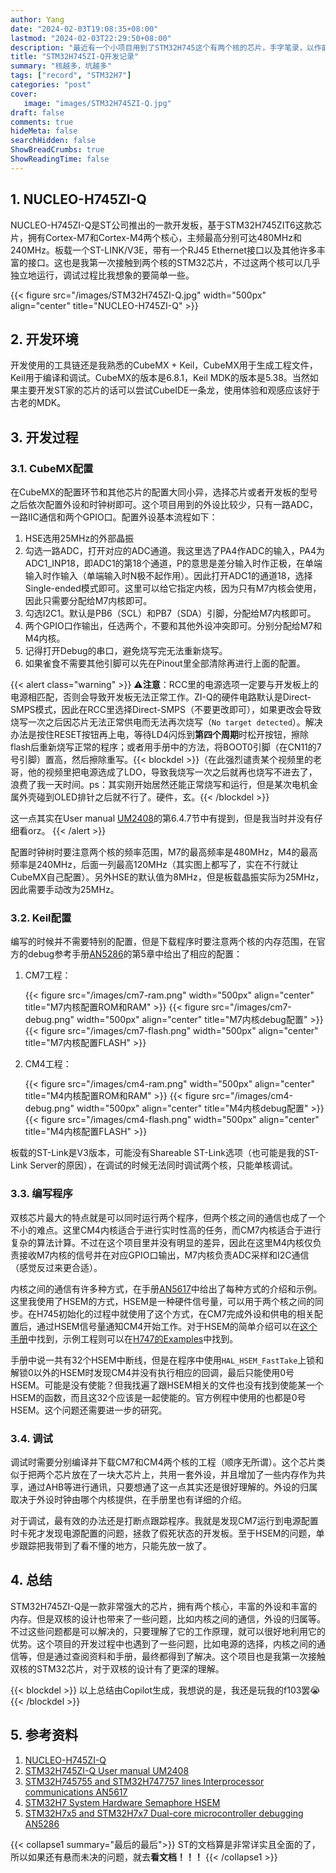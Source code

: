```yaml
---
author: Yang
date: "2024-02-03T19:08:35+08:00"
lastmod: "2024-02-03T22:29:50+08:00"
description: "最近有一个小项目用到了STM32H745这个有两个核的芯片，手字笔录，以作前车之鉴"
title: "STM32H745ZI-Q开发记录"
summary: "核越多，坑越多"
tags: ["record", "STM32H7"]
categories: "post"
cover: 
   image: "images/STM32H745ZI-Q.jpg"
draft: false
comments: true
hideMeta: false
searchHidden: false
ShowBreadCrumbs: true
ShowReadingTime: false
---
```


## 1. NUCLEO-H745ZI-Q

NUCLEO-H745ZI-Q是ST公司推出的一款开发板，基于STM32H745ZIT6这款芯片，拥有Cortex-M7和Cortex-M4两个核心，主频最高分别可达480MHz和240MHz。板载一个ST-LINK/V3E，带有一个RJ45 Ethernet接口以及其他许多丰富的接口。这也是我第一次接触到两个核的STM32芯片，不过这两个核可以几乎独立地运行，调试过程比我想象的要简单一些。

{{< figure src="/images/STM32H745ZI-Q.jpg" width="500px" align="center" title="NUCLEO-H745ZI-Q" >}}

## 2. 开发环境

开发使用的工具链还是我熟悉的CubeMX + Keil，CubeMX用于生成工程文件，Keil用于编译和调试。CubeMX的版本是6.8.1，Keil MDK的版本是5.38。当然如果主要开发ST家的芯片的话可以尝试CubeIDE一条龙，使用体验和观感应该好于古老的MDK。

## 3. 开发过程

### 3.1. CubeMX配置

在CubeMX的配置环节和其他芯片的配置大同小异，选择芯片或者开发板的型号之后依次配置外设和时钟树即可。这个项目用到的外设比较少，只有一路ADC，一路IIC通信和两个GPIO口。配置外设基本流程如下：

  1. HSE选用25MHz的外部晶振
  2. 勾选一路ADC，打开对应的ADC通道。我这里选了PA4作ADC的输入，PA4为ADC1_INP18，即ADC1的第18个通道，P的意思是差分输入时作正极，在单端输入时作输入（单端输入时N极不起作用）。因此打开ADC1的通道18，选择Single-ended模式即可。这里可以给它指定内核，因为只有M7内核会使用，因此只需要分配给M7内核即可。
  3. 勾选I2C1。默认是PB6（SCL）和PB7（SDA）引脚，分配给M7内核即可。
  4. 两个GPIO口作输出，任选两个，不要和其他外设冲突即可。分别分配给M7和M4内核。
  5. 记得打开Debug的串口，避免烧写完无法重新烧写。
  6. 如果雀食不需要其他引脚可以先在Pinout里全部清除再进行上面的配置。

{{< alert class="warning" >}}
⚠️**注意**：RCC里的电源选项一定要与开发板上的电源相匹配，否则会导致开发板无法正常工作。ZI-Q的硬件电路默认是Direct-SMPS模式，因此在RCC里选择Direct-SMPS（不要更改即可），如果更改会导致烧写一次之后因芯片无法正常供电而无法再次烧写（`No target detected`）。解决办法是按住RESET按钮再上电，等待LD4闪烁到**第四个周期**时松开按钮，擦除flash后重新烧写正常的程序；或者用手册中的方法，将BOOT0引脚（在CN11的7号引脚）置高，然后擦除重写。{{< blockdel >}}（在此强烈谴责某个视频里的老哥，他的视频里把电源选成了LDO，导致我烧写一次之后就再也烧写不进去了，浪费了我一天时间。ps：其实刚开始居然还能正常烧写和运行，但是某次电机金属外壳碰到OLED排针之后就不行了。硬件，玄。{{< /blockdel >}}

这一点其实在User manual [UM2408](https://www.st.com/resource/en/user_manual/um2408-stm32h7-nucleo144-boards-mb1363-stmicroelectronics.pdf)的第6.4.7节中有提到，但是我当时并没有仔细看orz。
{{< /alert >}}

配置时钟树时要注意两个核的频率范围，M7的最高频率是480MHz，M4的最高频率是240MHz，后面一列最高120MHz（其实图上都写了，实在不行就让CubeMX自己配置）。另外HSE的默认值为8MHz，但是板载晶振实际为25MHz，因此需要手动改为25MHz。

### 3.2. Keil配置

编写的时候并不需要特别的配置，但是下载程序时要注意两个核的内存范围，在官方的debug参考手册[AN5286](https://www.st.com/resource/en/application_note/an5286-stm32h7x5x7-dualcore-microcontroller-debugging-stmicroelectronics.pdf)的第5章中给出了相应的配置：

1. CM7工程：

    {{< figure src="/images/cm7-ram.png" width="500px" align="center" title="M7内核配置ROM和RAM" >}}
    {{< figure src="/images/cm7-debug.png" width="500px" align="center" title="M7内核debug配置" >}}
    {{< figure src="/images/cm7-flash.png" width="500px" align="center" title="M7内核配置FLASH" >}}

2. CM4工程：

    {{< figure src="/images/cm4-ram.png" width="500px" align="center" title="M4内核配置ROM和RAM" >}}
    {{< figure src="/images/cm4-debug.png" width="500px" align="center" title="M4内核debug配置" >}}
    {{< figure src="/images/cm4-flash.png" width="500px" align="center" title="M4内核配置FLASH" >}}

板载的ST-Link是V3版本，可能没有Shareable ST-Link选项（也可能是我的ST-Link Server的原因），在调试的时候无法同时调试两个核，只能单核调试。

### 3.3. 编写程序

双核芯片最大的特点就是可以同时运行两个程序，但两个核之间的通信也成了一个不小的难点。这里CM4内核适合于进行实时性高的任务，而CM7内核适合于进行复杂的算法计算。不过在这个项目里并没有明显的差异，因此在这里M4内核仅负责接收M7内核的信号并在对应GPIO口输出，M7内核负责ADC采样和I2C通信（感觉反过来更合适）。

内核之间的通信有许多种方式，在手册[AN5617](https://www.st.com/resource/en/application_note/an5617-stm32h745755-and-stm32h747757-lines-interprocessor-communications-stmicroelectronics.pdf)中给出了每种方式的介绍和示例。这里我使用了HSEM的方式，HSEM是一种硬件信号量，可以用于两个核之间的同步。在H745初始化的过程中就使用了这个方式，在CM7完成外设和供电的相关配置后，通过HSEM信号量通知CM4开始工作。对于HSEM的简单介绍可以在[这个手册](https://www.st.com/content/ccc/resource/training/technical/product_training/group0/2a/6a/df/e1/3b/52/48/b7/STM32H7-System-Hardware_Semaphore_HSEM/files/STM32H7-System-Hardware_Semaphore_HSEM.pdf/_jcr_content/translations/en.STM32H7-System-Hardware_Semaphore_HSEM.pdf)中找到，示例工程则可以在[H747的Examples](https://github.com/STMicroelectronics/STM32CubeH7/tree/ccb11556044540590ca6e45056e6b65cdca2deb2/Projects/STM32H747I-DISCO/Examples/HSEM)中找到。

手册中说一共有32个HSEM中断线，但是在程序中使用`HAL_HSEM_FastTake`上锁和解锁0以外的HSEM时发现CM4并没有执行相应的回调，最后只能使用0号HSEM。可能是没有使能？但我找遍了跟HSEM相关的文件也没有找到使能某一个HSEM的函数，而且这32个应该是一起使能的。官方例程中使用的也都是0号HSEM。这个问题还需要进一步的研究。

### 3.4. 调试

调试时需要分别编译并下载CM7和CM4两个核的工程（顺序无所谓）。这个芯片类似于把两个芯片放在了一块大芯片上，共用一套外设，并且增加了一些内存作为共享，通过AHB等进行通讯，只要想通了这一点其实还是很好理解的。外设的归属取决于外设时钟由哪个内核提供，在手册里也有详细的介绍。

对于调试，最有效的办法还是打断点跟踪程序。我就是发现CM7运行到电源配置时卡死才发现电源配置的问题，拯救了假死状态的开发板。至于HSEM的问题，单步跟踪把我带到了看不懂的地方，只能先放一放了。

## 4. 总结

STM32H745ZI-Q是一款非常强大的芯片，拥有两个核心，丰富的外设和丰富的内存。但是双核的设计也带来了一些问题，比如内核之间的通信，外设的归属等。不过这些问题都是可以解决的，只要理解了它的工作原理，就可以很好地利用它的优势。这个项目的开发过程中也遇到了一些问题，比如电源的选择，内核之间的通信等，但是通过查阅资料和手册，最终都得到了解决。这个项目也是我第一次接触双核的STM32芯片，对于双核的设计有了更深的理解。

{{< blockdel >}}
以上总结由Copilot生成，我想说的是，我还是玩我的f103罢😭
{{< /blockdel >}}

## 5. 参考资料

1. [NUCLEO-H745ZI-Q](https://www.st.com/en/evaluation-tools/nucleo-h745zi-q.html)
2. [STM32H745ZI-Q User manual UM2408](https://www.st.com/resource/en/user_manual/um2408-stm32h7-nucleo144-boards-mb1363-stmicroelectronics.pdf)
3. [STM32H745755 and STM32H747757 lines Interprocessor communications AN5617](https://www.st.com/resource/en/application_note/an5617-stm32h745755-and-stm32h747757-lines-interprocessor-communications-stmicroelectronics.pdf)
4. [STM32H7 System Hardware Semaphore HSEM](https://www.st.com/content/ccc/resource/training/technical/product_training/group0/2a/6a/df/e1/3b/52/48/b7/STM32H7-System-Hardware_Semaphore_HSEM/files/STM32H7-System-Hardware_Semaphore_HSEM.pdf/_jcr_content/translations/en.STM32H7-System-Hardware_Semaphore_HSEM.pdf)
5. [STM32H7x5 and STM32H7x7 Dual-core microcontroller debugging AN5286](https://www.st.com/resource/en/application_note/an5286-stm32h7x5x7-dualcore-microcontroller-debugging-stmicroelectronics.pdf)

{{< collapse1 summary="最后的最后">}}
ST的文档算是非常详实且全面的了，所以如果还有悬而未决的问题，就去**看文档！！！**
{{< /collapse1 >}}
